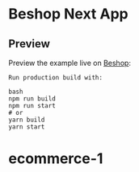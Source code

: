 # Beshop Next App

## Preview

Preview the example live on [Beshop](https://beshop-front.vercel.app/):

```
Run production build with:

bash
npm run build
npm run start
# or
yarn build
yarn start
```
# ecommerce-1
